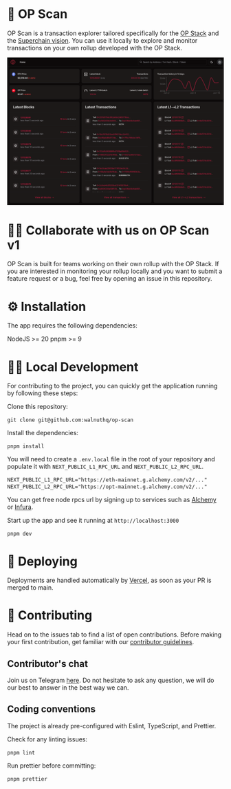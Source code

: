 # 🔎 OP Scan

OP Scan is a transaction explorer tailored specifically for the [OP Stack](https://docs.optimism.io/builders/chain-operators/tutorials/create-l2-rollup) and the [Superchain vision](https://www.youtube.com/watch?v=O6vYNgrQ1LE).
You can use it locally to explore and monitor transactions on your own rollup developed with the OP Stack.

![screenshot](screenshot.png)

# 🙋‍♀️ Collaborate with us on OP Scan v1

OP Scan is built for teams working on their own rollup with the OP Stack.
If you are interested in monitoring your rollup locally and you want to submit a feature request or a bug, feel free by opening an issue in this repository.

# ⚙️ Installation

The app requires the following dependencies:

NodeJS >= 20
pnpm >= 9

# 👩‍💻 Local Development

For contributing to the project, you can quickly get the application running by following these steps:

Clone this repository:

```
git clone git@github.com:walnuthq/op-scan
```

Install the dependencies:

```
pnpm install
```

You will need to create a `.env.local` file in the root of your repository and populate it with `NEXT_PUBLIC_L1_RPC_URL` and `NEXT_PUBLIC_L2_RPC_URL`.

```
NEXT_PUBLIC_L1_RPC_URL="https://eth-mainnet.g.alchemy.com/v2/..."
NEXT_PUBLIC_L2_RPC_URL="https://opt-mainnet.g.alchemy.com/v2/..."
```

You can get free node rpcs url by signing up to services such as [Alchemy](https://www.alchemy.com/) or [Infura](https://www.infura.io/).

Start up the app and see it running at `http://localhost:3000`

```
pnpm dev
```

# 🚀 Deploying

Deployments are handled automatically by [Vercel](https://www.vercel.com/), as soon as your PR is merged to main.

# 🤗 Contributing

Head on to the issues tab to find a list of open contributions. Before making your first contribution, get familiar with our [contributor guidelines](https://github.com/walnuthq/op-scan/issues/1).

## Contributor's chat

Join us on Telegram [here](https://t.me/+DYI4FMia43I1NDI8). Do not hesitate to ask any question, we will do our best to answer in the best way we can.

## Coding conventions

The project is already pre-configured with Eslint, TypeScript, and Prettier.

Check for any linting issues:

```
pnpm lint
```

Run prettier before committing:

```
pnpm prettier
```
